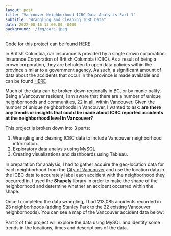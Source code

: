 ```yaml
---
layout: post
title: "Vancouver Neighborhood ICBC Data Analysis Part 1"
subtitle: "Wrangling and Cleaning ICBC Data"
date: 2022-08-16 13:00:00 -0400
background: '/img/cars.jpeg'
---
```


Code for this project can be found [HERE](https://github.com/thebrianjohns/ICBCVancouver/blob/main/Vancouver%20ICBC%20Data%20Preparation.ipynb)

In British Columbia, car insurance is provided by a single crown corporation: Insurance Corporation of British Columbia (ICBC). As a result of being a crown corporation, they are beholden to open data policies within the province similar to a government agency. As such, a significant amount of data about the accidents that occur in the province is made available and can be found [HERE](https://www.icbc.com/about-icbc/newsroom/Pages/Statistics.aspx)

Much of the data can be broken down regionally in BC, or by municipality. Being a Vancouver resident, I am aware that there are a number of unique neighborhoods and communities, 22 in all, within Vancouver. Given the number of unique neighborhoods in Vancouver, I wanted to ask: **are there any trends or insights that could be made about ICBC reported accidents at the neighborhood level in Vancouver?**

This project is broken down into 3 parts:
1. Wrangling and cleaning ICBC data to include Vancouver neighborhood information.
2. Exploratory data analysis using MySQL
3. Creating visualizations and dashboards using Tableau.

In preparation for analysis, I had to gather acquire the geo-location data for each neighborhood from the [City of Vancouver](https://opendata.vancouver.ca/explore/dataset/local-area-boundary/export/?disjunctive.name) and use the location data in the ICBC data to accurately label each accident with the neighborhood they occurred in.  I used the **Shapely** library in order to make the shape of the neighborhood and determine whether an accident occurred within the shape.

Once I completed the data wrangling, I had 213,085 accidents recorded in 23 neighborhoods (adding Stanley Park to the 22 existing Vancouver neighborhoods).  You can see a map of the Vancouver accident data below:

Part 2 of this project will explore the data using MySQL and identify some trends in the locations, times and descriptions of the data.